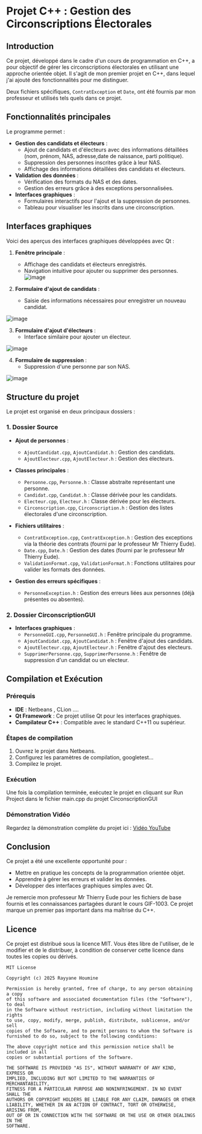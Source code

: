# Projet C++ : Gestion des Circonscriptions Électorales

## Introduction

Ce projet, développé dans le cadre d'un cours de programmation en C++, a pour objectif de gérer les circonscriptions électorales en utilisant une approche orientée objet. Il s'agit de mon premier projet en C++, dans lequel j'ai ajouté des fonctionnalités pour me distinguer. 

Deux fichiers spécifiques, `ContratException` et `Date`, ont été fournis par mon professeur et utilisés tels quels dans ce projet.

## Fonctionnalités principales

Le programme permet :

- **Gestion des candidats et électeurs** :
  - Ajout de candidats et d'électeurs avec des informations détaillées (nom, prénom, NAS, adresse,date de naissance, parti politique).
  - Suppression des personnes inscrites grâce à leur NAS.
  - Affichage des informations détaillées des candidats et électeurs.
- **Validation des données** :
  - Vérification des formats du NAS et des dates.
  - Gestion des erreurs grâce à des exceptions personnalisées.
- **Interfaces graphiques** :
  - Formulaires interactifs pour l'ajout et la suppression de personnes.
  - Tableau pour visualiser les inscrits dans une circonscription.

## Interfaces graphiques

Voici des aperçus des interfaces graphiques développées avec Qt :

1. **Fenêtre principale** :
   - Affichage des candidats et électeurs enregistrés.
   - Navigation intuitive pour ajouter ou supprimer des personnes.
  ![image](https://github.com/user-attachments/assets/f41f9cd7-64fe-45c5-82f7-4872e25f1e19)

2. **Formulaire d'ajout de candidats** :
   - Saisie des informations nécessaires pour enregistrer un nouveau candidat.
     
![image](https://github.com/user-attachments/assets/626c8a6c-c3fb-48e7-a56d-c30b9a8c70fc)

3. **Formulaire d'ajout d'électeurs** :
   - Interface similaire pour ajouter un électeur.
   
![image](https://github.com/user-attachments/assets/2979e671-e094-40a3-bfd2-a54d642e2907)

4. **Formulaire de suppression** :
   - Suppression d'une personne par son NAS.
     
![image](https://github.com/user-attachments/assets/c6ce17e4-a99e-4f37-a606-d9e01d7859bb)


## Structure du projet

Le projet est organisé en deux principaux dossiers :

### 1. **Dossier Source**

- **Ajout de personnes** :
  - `AjoutCandidat.cpp`, `AjoutCandidat.h` : Gestion des candidats.
  - `AjoutElecteur.cpp`, `AjoutElecteur.h` : Gestion des électeurs.

- **Classes principales** :
  - `Personne.cpp`, `Personne.h` : Classe abstraite représentant une personne.
  - `Candidat.cpp`, `Candidat.h` : Classe dérivée pour les candidats.
  - `Electeur.cpp`, `Electeur.h` : Classe dérivée pour les électeurs.
  - `Circonscription.cpp`, `Circonscription.h` : Gestion des listes électorales d'une circonscription.

- **Fichiers utilitaires** :
  - `ContratException.cpp`, `ContratException.h` : Gestion des exceptions via la théorie des contrats (fourni par le professeur Mr Thierry Eude).
  - `Date.cpp`, `Date.h` : Gestion des dates (fourni par le professeur Mr Thierry Eude).
  - `ValidationFormat.cpp`, `ValidationFormat.h` : Fonctions utilitaires pour valider les formats des données.

- **Gestion des erreurs spécifiques** :
  - `PersonneException.h` : Gestion des erreurs liées aux personnes (déjà présentes ou absentes).

### 2. **Dossier CirconscriptionGUI**

- **Interfaces graphiques** :
  - `PersonneGUI.cpp`, `PersonneGUI.h` : Fenêtre principale du programme.
  - `AjoutCandidat.cpp`, `AjoutCandidat.h` : Fenêtre d'ajout des candidats.
  - `AjoutElecteur.cpp`, `AjoutElecteur.h` : Fenêtre d'ajout des electeurs.
  - `SupprimerPersonne.cpp`, `SupprimerPersonne.h` : Fenêtre de suppression d'un candidat ou un electeur.

## Compilation et Exécution

### Prérequis
- **IDE** : Netbeans , CLion ....
- **Qt Framework** : Ce projet utilise Qt pour les interfaces graphiques.
- **Compilateur C++** : Compatible avec le standard C++11 ou supérieur.

### Étapes de compilation

1. Ouvrez le projet dans Netbeans.
2. Configurez les paramètres de compilation, googletest...
3. Compilez le projet.

### Exécution

Une fois la compilation terminée, exécutez le projet en cliquant sur Run Project dans le fichier main.cpp du projet CirconscriptionGUI

### Démonstration Vidéo

Regardez la démonstration complète du projet ici : [Vidéo YouTube](https://youtu.be/_ykolxQODEc?si=imch2jmqlFKR4UkD)





## Conclusion

Ce projet a été une excellente opportunité pour :

- Mettre en pratique les concepts de la programmation orientée objet.
- Apprendre à gérer les erreurs et valider les données.
- Développer des interfaces graphiques simples avec Qt.

Je remercie mon professeur Mr Thierry Eude pour les fichiers de base fournis et les connaissances partagées durant le cours GIF-1003. Ce projet marque un premier pas important dans ma maîtrise du C++.

## Licence

Ce projet est distribué sous la licence MIT. Vous êtes libre de l'utiliser, de le modifier et de le distribuer, à condition de conserver cette licence dans toutes les copies ou dérivés.

```text
MIT License

Copyright (c) 2025 Rayyane Houmine

Permission is hereby granted, free of charge, to any person obtaining a copy
of this software and associated documentation files (the "Software"), to deal
in the Software without restriction, including without limitation the rights
to use, copy, modify, merge, publish, distribute, sublicense, and/or sell
copies of the Software, and to permit persons to whom the Software is
furnished to do so, subject to the following conditions:

The above copyright notice and this permission notice shall be included in all
copies or substantial portions of the Software.

THE SOFTWARE IS PROVIDED "AS IS", WITHOUT WARRANTY OF ANY KIND, EXPRESS OR
IMPLIED, INCLUDING BUT NOT LIMITED TO THE WARRANTIES OF MERCHANTABILITY,
FITNESS FOR A PARTICULAR PURPOSE AND NONINFRINGEMENT. IN NO EVENT SHALL THE
AUTHORS OR COPYRIGHT HOLDERS BE LIABLE FOR ANY CLAIM, DAMAGES OR OTHER
LIABILITY, WHETHER IN AN ACTION OF CONTRACT, TORT OR OTHERWISE, ARISING FROM,
OUT OF OR IN CONNECTION WITH THE SOFTWARE OR THE USE OR OTHER DEALINGS IN THE
SOFTWARE.
```

